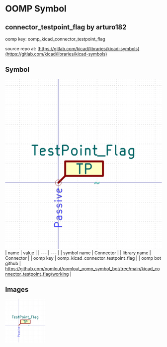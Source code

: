# OOMP Symbol  
## connector_testpoint_flag  by arturo182  
  
oomp key: oomp_kicad_connector_testpoint_flag  
  
source repo at: [https://gitlab.com/kicad/libraries/kicad-symbols](https://gitlab.com/kicad/libraries/kicad-symbols)  
## Symbol  
  
[![working.png](working_600.png)](working.png)  
| name | value | 
| --- | --- | 
| symbol name | Connector | 
| library name | Connector | 
| oomp key | oomp_kicad_connector_testpoint_flag | 
| oomp bot github | https://github.com/oomlout/oomlout_oomp_symbol_bot/tree/main/kicad_connector_testpoint_flag/working | 
## Images  
  
[![working.png](working_140.png)](working.png)  
